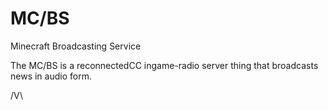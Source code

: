 # MC/BS
Minecraft Broadcasting Service

The MC/BS is a reconnectedCC ingame-radio server thing that broadcasts news in audio form.

/V\
